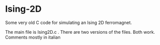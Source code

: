# Ising-2D
Some very old C code for simulating an Ising 2D ferromagnet.

The main file is Ising2D.c . There are two versions of the files. Both work. Comments mostly in italian
